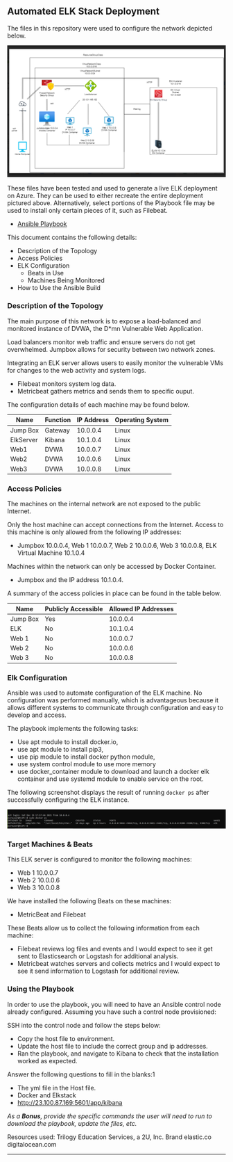## Automated ELK Stack Deployment

The files in this repository were used to configure the network depicted below.

![Diagram](https://raw.githubusercontent.com/LundJim/Project1/main/Diagrams/2-21-22%20Project%201.PNG)

These files have been tested and used to generate a live ELK deployment on Azure. They can be used to either recreate the entire deployment pictured above. Alternatively, select portions of the Playbook file may be used to install only certain pieces of it, such as Filebeat.

  - [Ansible Playbook](https://github.com/LundJim/Project1/tree/main/Ansible)

This document contains the following details:
- Description of the Topology
- Access Policies
- ELK Configuration
  - Beats in Use
  - Machines Being Monitored
- How to Use the Ansible Build


### Description of the Topology

The main purpose of this network is to expose a load-balanced and monitored instance of DVWA, the D*mn Vulnerable Web Application.

Load balancers monitor web traffic and ensure servers do not get overwhelmed. Jumpbox allows for security between two network zones.

Integrating an ELK server allows users to easily monitor the vulnerable VMs for changes to the web activity and system logs.
- Filebeat monitors system log data.
- Metricbeat gathers metrics and sends them to specific ouput.

The configuration details of each machine may be found below.

| Name     | Function | IP Address | Operating System |
|----------|----------|------------|------------------|
| Jump Box | Gateway  | 10.0.0.4   | Linux            |
| ElkServer| Kibana   | 10.1.0.4   | Linux            |
| Web1     | DVWA     | 10.0.0.7   | Linux            |
| Web2     | DVWA     | 10.0.0.6   | Linux            |
| Web3     | DVWA     | 10.0.0.8   | Linux            |
 
### Access Policies

The machines on the internal network are not exposed to the public Internet. 

Only the host machine can accept connections from the Internet. Access to this machine is only allowed from the following IP addresses:
- Jumpbox 10.0.0.4, Web 1 10.0.0.7, Web 2 10.0.0.6, Web 3 10.0.0.8, ELK Virtual Machine 10.1.0.4 

Machines within the network can only be accessed by Docker Container.
- Jumpbox and the IP address 10.1.0.4. 

A summary of the access policies in place can be found in the table below.

| Name     | Publicly Accessible | Allowed IP Addresses |
|----------|---------------------|----------------------|
| Jump Box | Yes                 | 10.0.0.4             |
| ELK      | No                  | 10.1.0.4             |
| Web 1    | No                  | 10.0.0.7             |                                        
| Web 2    | No                  | 10.0.0.6             |   
| Web 3    | No                  | 10.0.0.8             |

### Elk Configuration

Ansible was used to automate configuration of the ELK machine. No configuration was performed manually, which is advantageous because it allows different systems to communicate through configuration and easy to develop and access.

The playbook implements the following tasks: 
-  Use apt module to install docker.io, 
-  use apt module to install pip3,
-  use pip module to install docker python module,
-  use system control module to use more memory
-  use docker_container module to download and launch a docker elk container and use systemd module to enable service on the root.

The following screenshot displays the result of running `docker ps` after successfully configuring the ELK instance.

![dockerpsoutput](https://raw.githubusercontent.com/LundJim/Project1/main/Dockerpsoutput.PNG)


### Target Machines & Beats
This ELK server is configured to monitor the following machines:
- Web 1 10.0.0.7 
- Web 2 10.0.0.6 
- Web 3 10.0.0.8

We have installed the following Beats on these machines:
- MetricBeat and Filebeat

These Beats allow us to collect the following information from each machine:
- Filebeat reviews log files and events and I would expect to see it get sent to Elasticsearch or Logstash for additional analysis. 
- Metricbeat watches servers and collects metrics and I would expect to see it send information to Logstash for additional review.

### Using the Playbook
In order to use the playbook, you will need to have an Ansible control node already configured. Assuming you have such a control node provisioned: 

SSH into the control node and follow the steps below:
- Copy the host file to environment.
- Update the host file to include the correct group and ip addresses.
- Ran the playbook, and navigate to Kibana to check that the installation worked as expected.

Answer the following questions to fill in the blanks:1
- The yml file in the Host file.
- Docker and Elkstack
- http://23.100.87.169:5601/app/kibana

_As a **Bonus**, provide the specific commands the user will need to run to download the playbook, update the files, etc._

Resources used:
Trilogy Education Services, a 2U, Inc. Brand
elastic.co
digitalocean.com


---
